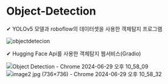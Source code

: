 # Object-Detection
✔ YOLOv5 모델과 roboflow의 데이터셋을 사용한 객체탐지 프로그램

![objectdetecion](https://github.com/JihoonCh/Object-Detection/assets/133952150/8ea691a1-f787-4c98-9274-dcb955cc53b8)

✔ Hugging Face Api를 사용한 객체탐지 웹서비스(Gradio)

![Object Detection - Chrome 2024-06-29 오후 10_58_09](https://github.com/JihoonCh/Object-Detection/assets/133952150/cfd22876-2aef-454b-9b03-436f45b81f33)
![image2 jpg (736×736) - Chrome 2024-06-29 오후 10_58_32](https://github.com/JihoonCh/Object-Detection/assets/133952150/9467f231-8f4c-4d81-9de5-54074ebd8730)
